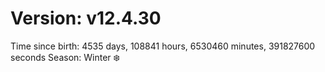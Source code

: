 # Version: v12.4.30
Time since birth: 4535 days, 108841 hours, 6530460 minutes, 391827600 seconds
Season: Winter ❄️
